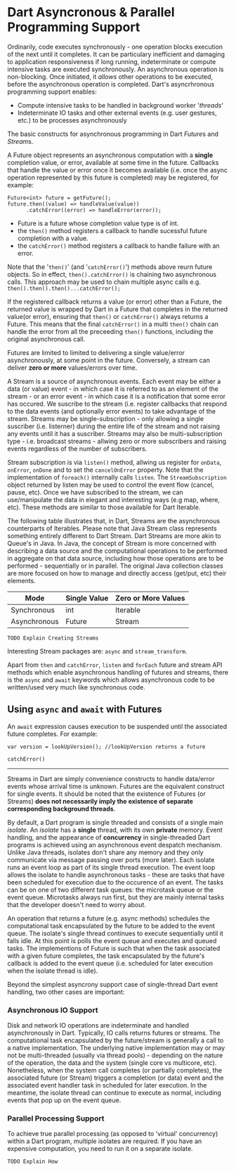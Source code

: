 # Dart Asyncronous & Parallel Programming Support

Ordinarily, code executes synchronously - one operation blocks execution of the next until it completes. It can be particulary inefficient and damaging to application responsiveness if long running, indeterminate or compute intensive tasks are executed synchronously. An asynchronous operation is non-blocking. Once initiated, it *allows* other operations to be executed, before the asynchronous operation is completed. Dart's asyncrhronous programming support enables:

* Compute intensive tasks to be handled in background worker '*threads*'
* Indeterminate IO tasks and other external events (e.g. user gestures, etc.) to be processes asynchronously
 
The basic constructs for asynchronous programming in Dart *Future*s and *Stream*s. 

A Future object represents an asynchronous computation with a **single** completion value, or error, available at some time in the future. Callbacks that handle the value or error once it becomes available (i.e. once the async operation represented by this future is completed) may be registered, for example:

```
Future<int> future = getFuture();
future.then((value) => handleValue(value))
      .catchError((error) => handleError(error));
```
* Future<int> is a future whose completion value type is of int.
* the ```then()``` method registers a callback to handle sucessful future completion with a value.
* the ```catchError()``` method registers a callback to handle failure with an error.

Note that the '```then()```' (and '```catchError()```') methods above reurn future objects. So in effect, ```then().catchError()``` is chaining two asynchronous calls. This approach may be used to chain multiple async calls e.g. ```then().then().then()...catchError();```

If the registered callback returns a value (or error) other than a Future<xxx>, the returned value is wrapped by Dart in a Future that completes in the returned value(or error), ensuring that ```then()``` or ```catchError()``` always returns a Future. This means that the final ```catchError()``` in a multi ```then()``` chain can handle the error from all the preceeding ```then()``` functions, including the original asynchronous call.

Futures are limited to limited to delivering a single value/error asynchronously, at some point in the future. Conversely, a stream can deliver **zero or more** values/errors over time.

A Stream is a source of asynchronous events. Each event may be either a data (or value) event - in which case it is referred to as an element of the stream - or an error event - in which case it is a notification that some error has occured. We suscribe to the stream  (i.e. register callbacks that respond to the data events (and optionally error events) to take advantage of the stream. Streams may be single-subscription - only allowing a single suscriber (i.e. listerner) during the entire life of the stream and not raising any events until it has a suscriber. Streams may also be multi-subscription type - i.e. broadcast streams - allwing zero or more subscribers and raising events regardless of the number of subscribers.

Stream subscription is via ```listen()``` method, allwing us register for ```onData```, ```onError```, ```onDone``` and to set the ```cancelOnError``` property. Note that the implementation of ```foreach()``` internally calls ```listen```. The ```StreamSubscription``` object returned by listen may be used to control the event flow (cancel, pause, etc). Once we have subscribed to the stream, we can use/manipulate the data in elegant and interesting ways (e.g map, where, etc). These methods are similar to those available for Dart Iterable.  

The following table illustrates that, in Dart, Streams are the asynchronous counterparts of Iterables. Please note that Java Stream class represents something entirely different to Dart Stream. Dart Streams are more akin to Queue's in Java. In Java, the concept of Stream is more concerned with describing a data source and the computational operations to be performed in aggregate on that data source, including how those operations are to be performed - sequentially or in parallel. The original Java collection classes are more focused on how to manage and directly access (get/put, etc) their elements. 

| Mode             |  Single Value  |  Zero or More Values  |
| ------------ | -------------- | --------------------- |
| Synchronous  |      int       | Iterable<int>         |
| Asynchronous | Future<int>    | Stream<int>           |

```TODO Explain Creating Streams```

Interesting Stream packages are: ```async``` and ```stream_transform```.

Apart from  ```then``` and ```catchError```, ```listen``` and ```forEach``` future and stream API methods which enable asynchronous handling of futures and streams, there is the ```async``` and ```await``` keywords which allows asynchronous code to be written/used very much like synchronous code.

## Using ```async``` and ```await``` with Futures

An ```await``` expression causes execution to be suspended until the associated future completes. For example:

```
var version = lookUpVersion(); //lookUpVersion returns a future

catchError()
```

---

Streams in Dart are simply convenience constructs to handle data/error events whose arrival time is unknown. Futures are the equivalent construct for single events. It should be noted that the existence of Futures (or Streams) **does not necessarily imply the existence of  separate corresponding background threads**. 

By default, a Dart program is single threaded and consists of a single main *isolate*. An *isolate* has a **single** thread, with its own **private** memory. Event handling, and the appearance of **concurrency** in single-threaded Dart programs is achieved using an asynchronous event despatch mechanism. Unlike Java threads, isolates don't share any memory and they only communicate via message passing over ports (more later). Each isolate runs an event loop as part of its single thread execution. The event loop allows the isolate to handle asynchronous tasks - these are tasks that have been scheduled for execution due to the occurence of an event. The tasks can be on one of two different task queues: the microtask queue or the event queue. Microtasks always run first, but they are mainly internal tasks that the developer doesn't need to worry about.

An operation that returns a future (e.g. async methods) schedules the computational task encapsulated by the future to be added to the event queue. The isolate's single thread continues to execute sequentially until it falls idle. At this point is polls the event queue and executes and queued tasks. The implementions of Future is such that when the task associated with a given future completes, the task encapsulated by the future's callback is added to the event queue (i.e. scheduled for later execution when the isolate thread is idle). 

Beyond the simplest asyncrony support case of single-thread Dart event handling, two other cases are important:

### Asynchronous IO Support

Disk and network IO operations are indeterminate and handled asynchronously in Dart. Typically, IO calls returns futures or streams. The computational task encapsulated by the future/stream is generally a call to a native implementation. The underlying native implementation may or may not be multi-threaded (usually via thread pools) - depending on the nature of the operation, the data and the system (single core vs multicore, etc). Nonetheless, when the system call completes (or partially completes), the associated future (or Stream) triggers a completion (or data) event and the associated event handler task in scheduled for later execution. In the meantime, the isolate thread can continue to execute as normal, including events that pop up on the event queue.

### Parallel Processing Support

To achieve true parallel processing (as opposed to 'virtual' concurrency) within a Dart program, multiple isolates are required. If you have an expensive computation, you need to run it on a separate isolate.

```TODO Explain How```
